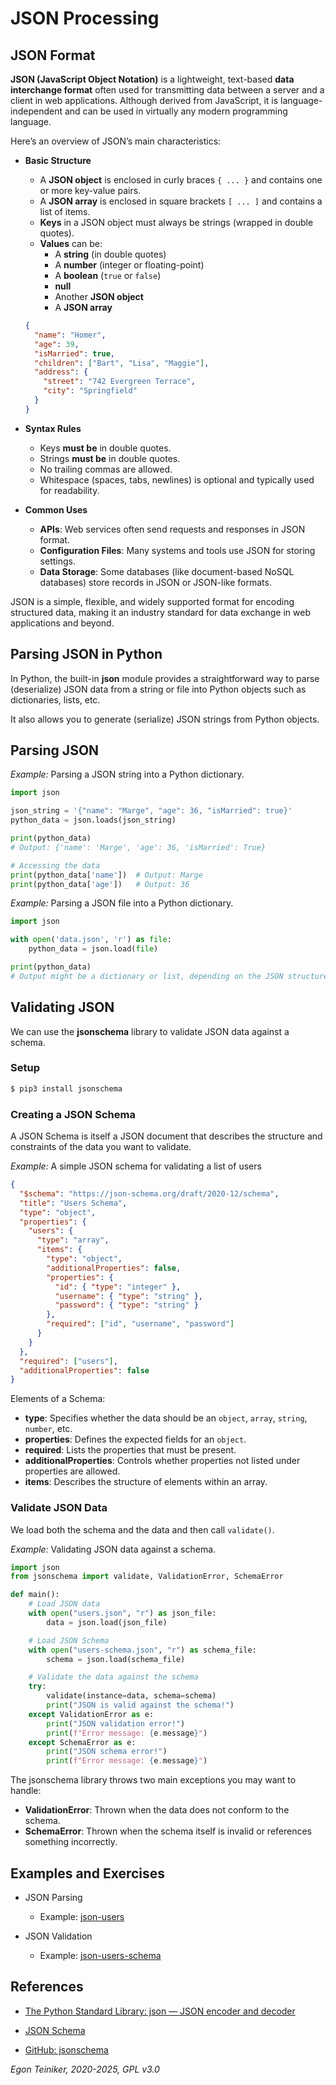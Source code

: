 # JSON Processing

## JSON Format 

**JSON (JavaScript Object Notation)** is a lightweight, text-based 
**data interchange format** often used for transmitting data between 
a server and a client in web applications. Although derived from 
JavaScript, it is language-independent and can be used in virtually 
any modern programming language.

Here’s an overview of JSON’s main characteristics:

* **Basic Structure**  
   - A **JSON object** is enclosed in curly braces `{ ... }` and 
    contains one or more key-value pairs.  
   - A **JSON array** is enclosed in square brackets `[ ... ]` and 
    contains a list of items.  
   - **Keys** in a JSON object must always be strings (wrapped in 
    double quotes).  
   - **Values** can be:
     - A **string** (in double quotes)
     - A **number** (integer or floating-point)
     - A **boolean** (`true` or `false`)
     - **null**
     - Another **JSON object**
     - A **JSON array**

   ```json
   {
     "name": "Homer",
     "age": 39,
     "isMarried": true,
     "children": ["Bart", "Lisa", "Maggie"],
     "address": {
       "street": "742 Evergreen Terrace",
       "city": "Springfield"
     }
   }
   ```

* **Syntax Rules**  
   - Keys **must be** in double quotes.  
   - Strings **must be** in double quotes.  
   - No trailing commas are allowed.  
   - Whitespace (spaces, tabs, newlines) is optional and typically 
    used for readability.

* **Common Uses**  
   - **APIs**: Web services often send requests and responses in JSON format.  
   - **Configuration Files**: Many systems and tools use JSON for storing settings.  
   - **Data Storage**: Some databases (like document-based NoSQL databases) store records in JSON or JSON-like formats.


JSON is a simple, flexible, and widely supported format for encoding structured 
data, making it an industry standard for data exchange in web applications and 
beyond.


## Parsing JSON in Python

In Python, the built-in **json** module provides a straightforward way to 
parse (deserialize) JSON data from a string or file into Python objects 
such as dictionaries, lists, etc. 

It also allows you to generate (serialize) JSON strings from Python objects.

## Parsing JSON  

_Example:_ Parsing a JSON string into a Python dictionary.
```python
import json

json_string = '{"name": "Marge", "age": 36, "isMarried": true}'
python_data = json.loads(json_string)

print(python_data)
# Output: {'name': 'Marge', 'age': 36, 'isMarried': True}

# Accessing the data
print(python_data['name'])  # Output: Marge
print(python_data['age'])   # Output: 36
```

_Example:_ Parsing a JSON file into a Python dictionary.
```python
import json

with open('data.json', 'r') as file:
    python_data = json.load(file)

print(python_data)
# Output might be a dictionary or list, depending on the JSON structure.
```


## Validating JSON

We can use the **jsonschema** library to validate JSON data against a schema.

### Setup 

```bash
$ pip3 install jsonschema
```

### Creating a JSON Schema

A JSON Schema is itself a JSON document that describes the structure and 
constraints of the data you want to validate.

_Example:_ A simple JSON schema for validating a list of users
```json
{
  "$schema": "https://json-schema.org/draft/2020-12/schema",
  "title": "Users Schema",
  "type": "object",
  "properties": {
    "users": {
      "type": "array",
      "items": {
        "type": "object",
        "additionalProperties": false,
        "properties": {
          "id": { "type": "integer" },
          "username": { "type": "string" },
          "password": { "type": "string" }
        },
        "required": ["id", "username", "password"]
      }
    }
  },
  "required": ["users"],
  "additionalProperties": false
}
```

Elements of a Schema:
* **type**: Specifies whether the data should be an `object`, 
    `array`, `string`, `number`, etc.
* **properties**: Defines the expected fields for an `object`.
* **required**: Lists the properties that must be present.
* **additionalProperties**: Controls whether properties not listed 
    under properties are allowed.
* **items**: Describes the structure of elements within an array.

### Validate JSON Data

We load both the schema and the data and then call `validate()`.

_Example:_ Validating JSON data against a schema.
```python
import json
from jsonschema import validate, ValidationError, SchemaError

def main():
    # Load JSON data
    with open("users.json", "r") as json_file:
        data = json.load(json_file)

    # Load JSON Schema
    with open("users-schema.json", "r") as schema_file:
        schema = json.load(schema_file)

    # Validate the data against the schema
    try:
        validate(instance=data, schema=schema)
        print("JSON is valid against the schema!")
    except ValidationError as e:
        print("JSON validation error!")
        print(f"Error message: {e.message}")
    except SchemaError as e:
        print("JSON schema error!")
        print(f"Error message: {e.message}")
```

The jsonschema library throws two main exceptions you may want to handle:

* **ValidationError**: Thrown when the data does not conform to the schema.
* **SchemaError**: Thrown when the schema itself is invalid or references 
    something incorrectly.

## Examples and Exercises

* JSON Parsing 
  * Example: [json-users](json-users/)

* JSON Validation
    * Example: [json-users-schema](json-users-schema/)     


## References

* [The Python Standard Library: json — JSON encoder and decoder](https://docs.python.org/3/library/json.html)

* [JSON Schema](https://json-schema.org/)

* [GitHub: jsonschema](https://github.com/python-jsonschema/jsonschema)


*Egon Teiniker, 2020-2025, GPL v3.0*